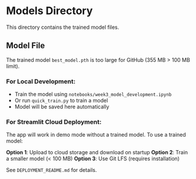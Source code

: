 # Models Directory

This directory contains the trained model files.

## Model File

The trained model `best_model.pth` is too large for GitHub (355 MB > 100 MB limit).

### For Local Development:
- Train the model using `notebooks/week3_model_development.ipynb`
- Or run `quick_train.py` to train a model
- Model will be saved here automatically

### For Streamlit Cloud Deployment:
The app will work in demo mode without a trained model. To use a trained model:

**Option 1**: Upload to cloud storage and download on startup
**Option 2**: Train a smaller model (< 100 MB)
**Option 3**: Use Git LFS (requires installation)

See `DEPLOYMENT_README.md` for details.
